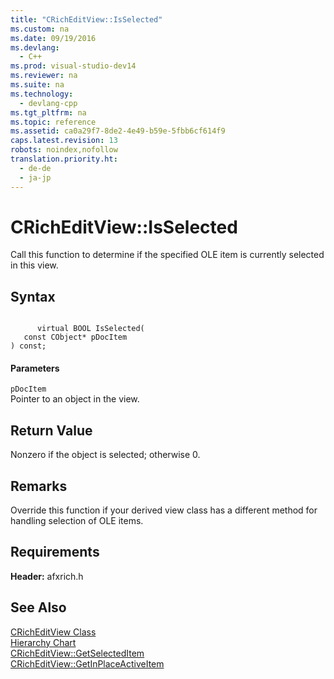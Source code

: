 ```yaml
---
title: "CRichEditView::IsSelected"
ms.custom: na
ms.date: 09/19/2016
ms.devlang: 
  - C++
ms.prod: visual-studio-dev14
ms.reviewer: na
ms.suite: na
ms.technology: 
  - devlang-cpp
ms.tgt_pltfrm: na
ms.topic: reference
ms.assetid: ca0a29f7-8de2-4e49-b59e-5fbb6cf614f9
caps.latest.revision: 13
robots: noindex,nofollow
translation.priority.ht: 
  - de-de
  - ja-jp
---
```

# CRichEditView::IsSelected
Call this function to determine if the specified OLE item is currently selected in this view.  
  
## Syntax  
  
```  
  
      virtual BOOL IsSelected(  
   const CObject* pDocItem   
) const;  
```  
  
#### Parameters  
 `pDocItem`  
 Pointer to an object in the view.  
  
## Return Value  
 Nonzero if the object is selected; otherwise 0.  
  
## Remarks  
 Override this function if your derived view class has a different method for handling selection of OLE items.  
  
## Requirements  
 **Header:** afxrich.h  
  
## See Also  
 [CRichEditView Class](../vs140/CRichEditView-Class.md)   
 [Hierarchy Chart](../vs140/Hierarchy-Chart.md)   
 [CRichEditView::GetSelectedItem](../vs140/CRichEditView--GetSelectedItem.md)   
 [CRichEditView::GetInPlaceActiveItem](../vs140/CRichEditView--GetInPlaceActiveItem.md)